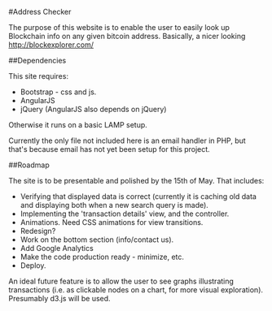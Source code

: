 #Address Checker

The purpose of this website is to enable the user to easily look up Blockchain info on any given bitcoin address.  Basically, a nicer looking http://blockexplorer.com/

##Dependencies

This site requires:

* Bootstrap - css and js.
* AngularJS
* jQuery (AngularJS also depends on jQuery)

Otherwise it runs on a basic LAMP setup. 

Currently the only file not included here is an email handler in PHP, but that's because email has not yet been setup for this project.

##Roadmap

The site is to be presentable and polished by the 15th of May.  That includes:

* Verifying that displayed data is correct (currently it is caching old data and displaying both when a new search query is made).
* Implementing the 'transaction details' view, and the controller.
* Animations.  Need CSS animations for view transitions.
* Redesign?
* Work on the bottom section (info/contact us).
* Add Google Analytics
* Make the code production ready - minimize, etc.
* Deploy.

An ideal future feature is to allow the user to see graphs illustrating transactions (i.e. as clickable nodes on a chart, for more visual exploration).  Presumably d3.js will be used.